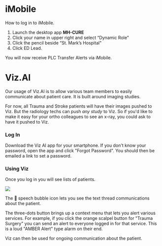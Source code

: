 # iMobile

How to log in to iMobile.

1. Launch the desktop app **MH-CURE**
2. Click your name in upper right and select “Dynamic Role"
3. Click the pencil beside “St. Mark’s Hospital"
4. Click ED Lead.

You will now receive PLC Transfer Alerts via iMobile.

# Viz.AI

Our usage of Viz.AI is to allow various team members to easily communicate about patient care. It is built around imaging studies.

For now, all Trauma and Stroke patients will have their images pushed to Viz. But the radiology techs can push *any study* to Viz. So if you'd like to make it easy for your ortho colleagues to see an x-ray, you could ask to have it pushed to Viz.

### Log In
Download the Viz AI app for your smartphone. If you don't know your password, open the app and click "Forgot Password". You should then be emailed a link to set a password.

### Using Viz

Once you log in you will see lists of patients. 

![](../images/viz.png)

The 💬 speech bubble icon lets you see the text thread communications about the patient. 

The three-dots button brings up a context menu that lets you alert various services. For example, if you click the orange scalpel button for "Trauma Surgery" you can send an alert to everyone logged in for that service. This is a loud "AMBER Alert" type alarm on their end.

Viz can then be used for ongoing communication about the patient.